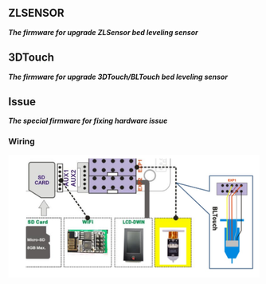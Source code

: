 ## ZLSENSOR
***The firmware for upgrade ZLSensor bed leveling sensor***

## 3DTouch
***The firmware for upgrade 3DTouch/BLTouch bed leveling sensor***

## Issue
***The special firmware for fixing hardware issue***

### Wiring 
![](./3DTouch/Z9V5Pro+3DTouch_wiring.jpg)